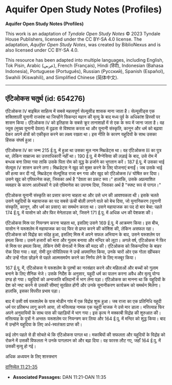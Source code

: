 # Aquifer Open Study Notes (Profiles)

**Aquifer Open Study Notes (Profiles)**

This work is an adaptation of *Tyndale Open Study Notes* © 2023 Tyndale House Publishers, licensed under the CC BY\-SA 4\.0 license. The adaptation, *Aquifer Open Study Notes*, was created by BiblioNexus and is also licensed under CC BY\-SA 4\.0\.

This resource has been adapted into multiple languages, including English, Tok Pisin, Arabic (عربي), French (Français), Hindi (हिंदी), Indonesian (Bahasa Indonesia), Portuguese (Português), Russian (Русский), Spanish (Español), Swahili (Kiswahili), and Simplified Chinese (简体中文).



--------------------------------

## एंटिओकस चतुर्थ (id: 654276)

एंटिओकस IV बाइबिल साहित्य में सबसे महत्वपूर्ण सेल्यूसीड शासक माना जाता है। सेल्यूसीड्स एक शक्तिशाली यूनानी राजवंश था जिन्होंने सिकन्दर महान की मृत्यु के बाद मध्य पूर्व के अधिकांश हिस्सों पर शासन किया। एंटिओकस IV को इतिहास के सबसे क्रूर तानाशाहों में से एक के रूप में जाना जाता है। वह ज्यूस (मुख्य यूनानी देवता) में दृढ़ता से विश्वास करता था और यूनानी संस्कृति, कानून और धर्म को बढ़ावा देकर अपने क्षेत्रों को एकीकृत करने का लक्ष्य रखता था। इस नीति के कारण यहूदियों के साथ उसका हिंसक संघर्ष हुआ।

एंटिओकस IV का जन्म 215 ई.पू. में हुआ था उसका मूल नाम मिथ्रडेट्स था। वह एंटिओकस III का पुत्र था, लेकिन साम्राज्य का उत्तराधिकारी नहीं था। 190 ई.पू. में मैग्नेसिया की लड़ाई के बाद, उसे रोम में बन्धक बना लिया गया ताकि उसके पिता रोम को युद्ध के हर्जाने का भुगतान करें। 187 ई.पू. में उसका भाई सेल्यूस IV शासन करने लगा। मिथ्रडेट्स ने खुद को मुक्त करने के लिए योजनाएं बनाईं। जब उसके भाई की हत्या कर दी गई, मिथ्रडेट्स सेल्यूसिड राजा बन गया और खुद को एंटिओकस IV घोषित कर दिया। उसने खुद को एपिफानेस कहा, जिसका अर्थ है "देवता का प्रकट रूप।" हालांकि, उसके अप्रत्याशित व्यवहार के कारण आलोचकों ने उसे एपिमानेस का उपनाम दिया, जिसका अर्थ है "स्पष्ट रूप से पागल।"

एंटिओकस यूनानी संस्कृति का प्रसार करना चाहता था और उसे धन की आवश्यकता थी। इसके चलते उसने यहूदियों के महायाजक का पद सबसे ऊंची बोली लगाने वाले को बेच दिया, जो युनानिकरण (यूनानी संस्कृति, कानून, और धर्म का प्रसार) का समर्थन करता था। उसने महायाजक का पद दो बार बेचा: पहले 174 ई.पू. में यासोन को और फिर मेनेलाउस को, जिसने 171 ई.पू. में अधिक धन की पेशकश की।

एंटिओकस मिस्र पर नियन्त्रण करना चाहता था, इसलिए उसने 169 ई.पू. में आक्रमण किया। इस बीच, यासोन ने यरूशलेम में महायाजक का पद फिर से प्राप्त करने की कोशिश की, लेकिन असफल रहा। एंटिओकस को विद्रोह का संदेह हुआ, इसलिए मिस्र में अपने सफल अभियान के बाद, उसने यरूशलेम पर हमला किया। उसने हजारों को मारा और गुलाम बनाया और मन्दिर को लूटा। अगले वर्ष, एंटिओकस ने फिर से मिस्र पर हमला किया, लेकिन रोमी सेनाओं ने मिस्र की मदद की। एंटिओकस को सिकन्दरिया के बाहर रोक दिया गया। वहां, रोमी दूत पोपिलियस ने उन्हें अपमानित किया, उनके चारों ओर एक गोला खींचकर और उन्हें गोला छोड़ने से पहले आत्मसमर्पण करने का निर्णय लेने के लिए मजबूर किया।

167 ई.पू. में, एंटिओकस ने यरूशलेम के पुरुषों का नरसंहार करने और महिलाओं और बच्चों को गुलाम बनाने के लिए सैनिक भेजे। उसके निर्देश के अनुसार, यहूदी धर्म का पालन करना अवैध और मृत्यु योग्य दण्ड हो गया। यहूदियों को अन्यजाति बलिदानों में भाग लेना पड़ा। एंटिओकस का मानना था कि यहूदियों के देश को नष्ट करने से उसकी सीमाएं सुरक्षित होंगी और उनके यूनानीकरण कार्यक्रम को समर्थन मिलेगा। हालांकि, इसका विपरीत प्रभाव पड़ा।

बाद में उसी वर्ष यरूशलेम के पास मोडीन गांव में एक विद्रोह शुरू हुआ। जब राजा का एक प्रतिनिधि यहूदी धर्म पर प्रतिबन्ध लागू करने आया, तो मत्तित्याह नामक एक यहूदी याजक ने उसे मार डाला। मत्तित्याह फिर अपने अनुयायियों के साथ पास की पहाड़ियों में भाग गया। इस कृत्य ने मक्काबी विद्रोह की शुरुआत की। मत्तित्याह के पुत्रों ने अन्ततः यरूशलेम पर नियन्त्रण कर लिया और 164 ई.पू. में मन्दिर को शुद्ध किया। बाद में उन्होंने यहूदिया के लिए अर्ध\-स्वतंत्रता प्राप्त की।

कई लोग पहले से ही सोचते थे कि एंटिओकस पागल था। मकाबियों की सफलता और यहूदियों के विद्रोह को रोकने में उसकी विफलता ने उनके पागलपन को और बढ़ा दिया। वह फारस लौट गए, जहाँ 164 ई.पू. में उसकी मृत्यु हो गई।

अधिक अध्ययन के लिए शास्त्रभाग

[दानिय्येल 11:21–35](https://ref.ly/Dan11:21-Dan11:35)

* **Associated Passages:** DAN 11:21–DAN 11:35

